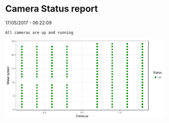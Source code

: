 Camera Status report
================
17/05/2017 - 06:22:09

    All cameras are up and running

![](camreport_files/figure-markdown_github/unnamed-chunk-2-1.png)
